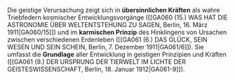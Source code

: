 
Die geistige Verursachung zeigt sich in **übersinnlichen Kräften** als wahre Triebfedern kosmischer Entwicklungsvorgänge ([[GA060 (15.) WAS HAT DIE ASTRONOMIE ÜBER WELTENTSTEHUNG ZU SAGEN, Berlin, 16. März 1911|GA060/15]]) und im **karmischen Prinzip** des Hinklingens von Ursachen zwischen verschiedenen Erdenleben ([[GA061 (6.) DAS GLÜCK, SEIN WESEN UND SEIN SCHEIN, Berlin, 7. Dezember 1911|GA061/6]]). Sie umfasst die **Grundlage** aller Entwicklung in geistigen Prinzipien und Kräften ([[GA061 (9.) DER URSPRUNG DER TIERWELT IM LICHTE DER GEISTESWISSENSCHAFT, Berlin, 18. Januar 1912|GA061-9]]).
